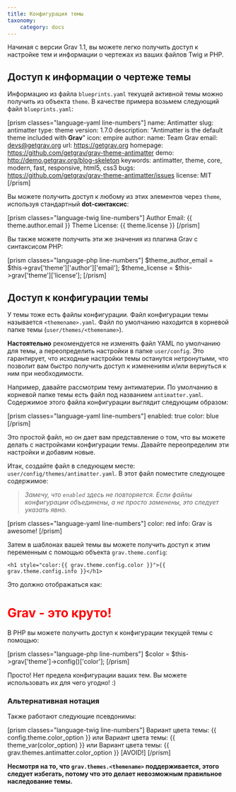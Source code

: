 ```yaml
---
title: Конфигурация темы
taxonomy:
    category: docs
---
```


Начиная с версии Grav 1.1, вы можете легко получить доступ к настройке тем и информации о чертежах из ваших файлов Twig и PHP.

## Доступ к информации о чертеже темы

Информацию из файла `blueprints.yaml` текущей активной темы можно получить из объекта `theme`. В качестве примера возьмем следующий файл `blueprints.yaml`:

[prism classes="language-yaml line-numbers"]
name: Antimatter
slug: antimatter
type: theme
version: 1.7.0
description: "Antimatter is the default theme included with **Grav**"
icon: empire
author:
  name: Team Grav
  email: devs@getgrav.org
  url: https://getgrav.org
homepage: https://github.com/getgrav/grav-theme-antimatter
demo: http://demo.getgrav.org/blog-skeleton
keywords: antimatter, theme, core, modern, fast, responsive, html5, css3
bugs: https://github.com/getgrav/grav-theme-antimatter/issues
license: MIT
[/prism]

Вы можете получить доступ к любому из этих элементов через `theme`, используя стандартный **dot-синтаксис**:

[prism classes="language-twig line-numbers"]
Author Email: {{ theme.author.email }}
Theme License: {{ theme.license }}
[/prism]

Вы также можете получить эти же значения из плагина Grav с синтаксисом PHP:

[prism classes="language-php line-numbers"]
$theme_author_email = $this->grav['theme']['author']['email'];
$theme_license = $this->grav['theme']['license'];
[/prism]

## Доступ к конфигурации темы

У темы тоже есть файлы конфигурации. Файл конфигурации темы называется `<themename>.yaml`. Файл по умолчанию находится в корневой папке темы (`user/themes/<themename>`).

**Настоятельно** рекомендуется не изменять файл YAML по умолчанию для темы, а переопределить настройки в папке `user/config`. Это гарантирует, что исходные настройки темы останутся нетронутыми, что позволит вам быстро получить доступ к изменениям и/или вернуться к ним при необходимости.

Например, давайте рассмотрим тему антиматерии. По умолчанию в корневой папке темы есть файл под названием `antimatter.yaml`. Содержимое этого файла конфигурации выглядит следующим образом:

[prism classes="language-yaml line-numbers"]
enabled: true
color: blue
[/prism]

Это простой файл, но он дает вам представление о том, что вы можете делать с настройками конфигурации темы. Давайте переопределим эти настройки и добавим новые.

Итак, создайте файл в следующем месте: `user/config/themes/antimatter.yaml`. В этот файл поместите следующее содержимое:

> *Замечу, что `enabled` здесь не повторяется. Если файлы конфигурации объединены, а не просто заменены, это следует указать явно.*

[prism classes="language-yaml line-numbers"]
color: red
info: Grav is awesome!
[/prism]

Затем в шаблонах вашей темы вы можете получить доступ к этим переменным с помощью объекта `grav.theme.config`:

```
<h1 style="color:{{ grav.theme.config.color }}">{{ grav.theme.config.info }}</h1>
```

Это должно отображаться как:

<h1 style="color:red">Grav - это круто!</h1>

В PHP вы можете получить доступ к конфигурации текущей темы с помощью:

[prism classes="language-php line-numbers"]
$color = $this->grav['theme']->config()['color'];
[/prism]

Просто! Нет предела конфигурации ваших тем. Вы можете использовать их для чего угодно! :)

### Альтернативная нотация

Также работают следующие псевдонимы:

[prism classes="language-twig line-numbers"]
Вариант цвета темы: {{ config.theme.color_option }}
   или
Вариант цвета темы: {{ theme_var(color_option) }}
   или
Вариант цвета темы: {{ grav.themes.antimatter.color_option }} [AVOID!]
[/prism]

**Несмотря на то, что `grav.themes.<themename>` поддерживается, этого следует избегать, потому что это делает невозможным правильное наследование темы.**
